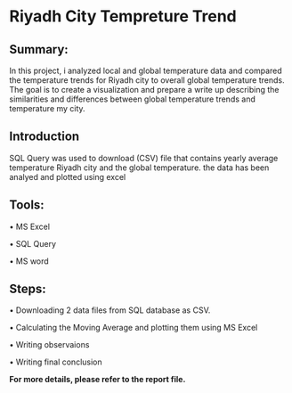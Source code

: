 # Riyadh City Tempreture Trend


## Summary:

In this project, i analyzed local and global temperature data and compared the temperature trends for Riyadh city to overall global temperature trends.
The goal is to create a visualization and prepare a write up describing the similarities and differences between global temperature trends and temperature my city.

## Introduction
SQL Query was used to download (CSV) file that contains yearly average temperature Riyadh city and the global temperature.
the data has been analyed and plotted using excel

## Tools:

• MS Excel

• SQL Query

• MS word

## Steps:

• Downloading 2 data files from SQL database as CSV.

• Calculating the Moving Average and plotting them using MS Excel

• Writing observaions 

• Writing final conclusion

**For more details, please refer to the report file.**

